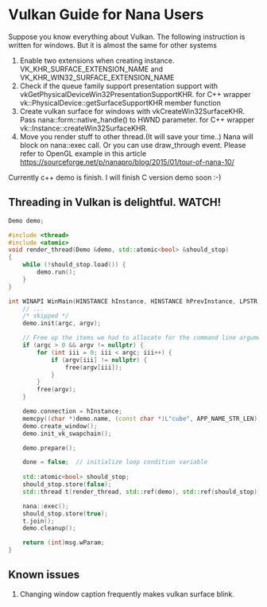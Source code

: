 # Vulkan Guide for Nana Users

Suppose you know everything about Vulkan. The following instruction is written for windows. But it is almost the same for other systems

1. Enable two extensions when creating instance. VK_KHR_SURFACE_EXTENSION_NAME and VK_KHR_WIN32_SURFACE_EXTENSION_NAME
2. Check if the queue family support presentation support with vkGetPhysicalDeviceWin32PresentationSupportKHR. for C++ wrapper vk::PhysicalDevice::getSurfaceSupportKHR member function
3. Create vulkan surface for windows with vkCreateWin32SurfaceKHR. Pass nana::form::native_handle() to HWND parameter. for C++ wrapper vk::Instance::createWin32SurfaceKHR.
4. Move you render stuff to other thread.(It will save your time..) Nana will block on nana::exec call. Or you can use draw_through event. Please refer to OpenGL example in this article https://sourceforge.net/p/nanapro/blog/2015/01/tour-of-nana-10/

Currently c++ demo is finish. I will finish C version demo soon :-)

## Threading in Vulkan is delightful. WATCH!
```cpp
Demo demo;

#include <thread>
#include <atomic>
void render_thread(Demo &demo, std::atomic<bool> &should_stop) 
{
	while (!should_stop.load()) {
		demo.run();
	}
}

int WINAPI WinMain(HINSTANCE hInstance, HINSTANCE hPrevInstance, LPSTR pCmdLine, int nCmdShow) {
    // ...
    /* skipped */
    demo.init(argc, argv);

    // Free up the items we had to allocate for the command line arguments.
    if (argc > 0 && argv != nullptr) {
        for (int iii = 0; iii < argc; iii++) {
            if (argv[iii] != nullptr) {
                free(argv[iii]);
            }
        }
        free(argv);
    }

    demo.connection = hInstance;
	memcpy((char *)demo.name, (const char *)L"cube", APP_NAME_STR_LEN);
    demo.create_window();
    demo.init_vk_swapchain();

    demo.prepare();

    done = false;  // initialize loop condition variable
	
	std::atomic<bool> should_stop;
	should_stop.store(false);
	std::thread t(render_thread, std::ref(demo), std::ref(should_stop));

	nana::exec();
	should_stop.store(true);
	t.join();
    demo.cleanup();

    return (int)msg.wParam;
}
```

## Known issues

1. Changing window caption frequently makes vulkan surface blink.
